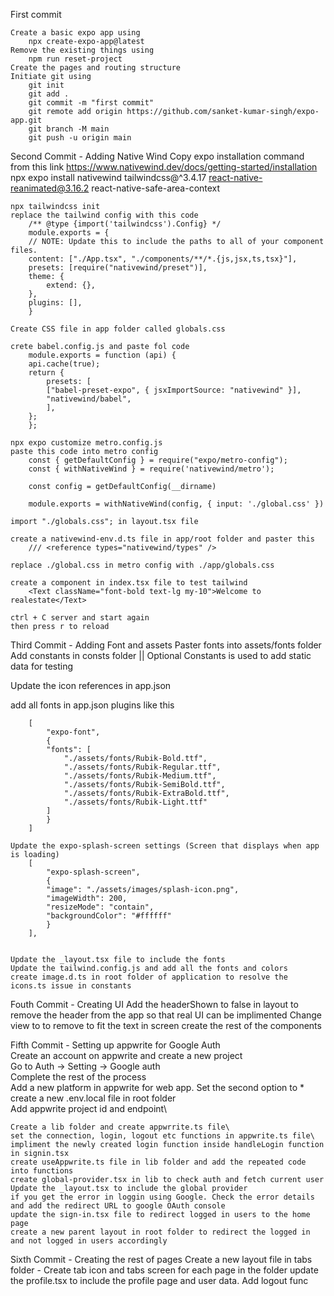 First commit

    Create a basic expo app using   
        npx create-expo-app@latest
    Remove the existing things using
        npm run reset-project
    Create the pages and routing structure
    Initiate git using
        git init
        git add .
        git commit -m "first commit"
        git remote add origin https://github.com/sanket-kumar-singh/expo-app.git
        git branch -M main
        git push -u origin main


Second Commit - Adding Native Wind
    Copy expo installation command from this link
    https://www.nativewind.dev/docs/getting-started/installation
    npx expo install nativewind tailwindcss@^3.4.17 react-native-reanimated@3.16.2 react-native-safe-area-context

    npx tailwindcss init
    replace the tailwind config with this code
        /** @type {import('tailwindcss').Config} */
        module.exports = {
        // NOTE: Update this to include the paths to all of your component files.
        content: ["./App.tsx", "./components/**/*.{js,jsx,ts,tsx}"],
        presets: [require("nativewind/preset")],
        theme: {
            extend: {},
        },
        plugins: [],
        }

    Create CSS file in app folder called globals.css

    crete babel.config.js and paste fol code
        module.exports = function (api) {
        api.cache(true);
        return {
            presets: [
            ["babel-preset-expo", { jsxImportSource: "nativewind" }],
            "nativewind/babel",
            ],
        };
        };

    npx expo customize metro.config.js
    paste this code into metro config
        const { getDefaultConfig } = require("expo/metro-config");
        const { withNativeWind } = require('nativewind/metro');
        
        const config = getDefaultConfig(__dirname)
        
        module.exports = withNativeWind(config, { input: './global.css' })

    import "./globals.css"; in layout.tsx file

    create a nativewind-env.d.ts file in app/root folder and paster this 
        /// <reference types="nativewind/types" />

    replace ./global.css in metro config with ./app/globals.css

    create a component in index.tsx file to test tailwind
        <Text className="font-bold text-lg my-10">Welcome to realestate</Text>

    ctrl + C server and start again
    then press r to reload 


Third Commit - Adding Font and assets
    Paster fonts into assets/fonts folder
    Add constants in consts folder || Optional
        Constants is used to add static data for testing

   Update the icon references in app.json

   add all fonts in app.json plugins like this 

        [
            "expo-font",
            {
            "fonts": [
                "./assets/fonts/Rubik-Bold.ttf",
                "./assets/fonts/Rubik-Regular.ttf",
                "./assets/fonts/Rubik-Medium.ttf",
                "./assets/fonts/Rubik-SemiBold.ttf",
                "./assets/fonts/Rubik-ExtraBold.ttf",
                "./assets/fonts/Rubik-Light.ttf"
            ]
            }
        ]

    Update the expo-splash-screen settings (Screen that displays when app is loading)
        [
            "expo-splash-screen",
            {
            "image": "./assets/images/splash-icon.png",
            "imageWidth": 200,
            "resizeMode": "contain",
            "backgroundColor": "#ffffff"
            }
        ],


    Update the _layout.tsx file to include the fonts
    Update the tailwind.config.js and add all the fonts and colors
    create image.d.ts in root folder of application to resolve the icons.ts issue in constants

Fouth Commit - Creating UI
    Add the headerShown to false in layout to remove the header from the app so that real UI can be implimented
    Change view to <SafeAreaView> to remove to fit the text in screen
    create the rest of the components


Fifth Commit - Setting up appwrite for Google Auth\
    Create an account on appwrite and create a new project\
    Go to Auth -> Setting -> Google auth\
    Complete the rest of the process\
    Add a new platform in appwrite for web app. Set the second option to * \
    create a new .env.local file in root folder\
    Add appwrite project id and endpoint\


    Create a lib folder and create appwrrite.ts file\
    set the connection, login, logout etc functions in appwrite.ts file\
    impliment the newly created login function inside handleLogin function in signin.tsx
    create useAppwrite.ts file in lib folder and add the repeated code into functions
    create global-provider.tsx in lib to check auth and fetch current user 
    Update the _layout.tsx to include the global provider
    if you get the error in loggin using Google. Check the error details and add the redirect URL to google OAuth console
    update the sign-in.tsx file to redirect logged in users to the home page
    create a new parent layout in root folder to redirect the logged in and not logged in users accordingly


Sixth Commit - Creating the rest of pages
    Create a new layout file in tabs folder - Create tab icon and tabs screen for each page in the folder
    update the profile.tsx to include the profile page and user data. Add logout func